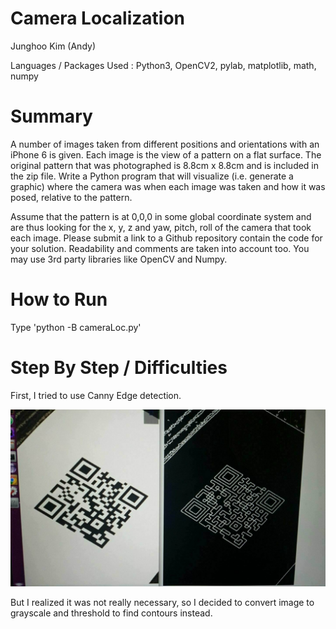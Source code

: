 # Camera Localization 

Junghoo Kim (Andy)

Languages / Packages Used : Python3, OpenCV2, pylab, matplotlib, math, numpy

# Summary

A number of images taken from different positions and orientations with an iPhone 6 is given. Each image is the view of a pattern on a flat surface. The original pattern that was photographed is 8.8cm x 8.8cm and is included in the zip file. Write a Python program that will visualize (i.e. generate a graphic) where the camera was when each image was taken and how it was posed, relative to the pattern.

Assume that the pattern is at 0,0,0 in some global coordinate system and are thus looking for the x, y, z and yaw, pitch, roll of the camera that took each image. Please submit a link to a Github repository contain the code for your solution. Readability and comments are taken into account too. You may use 3rd party libraries like OpenCV and Numpy.

# How to Run

Type 'python -B cameraLoc.py'

# Step By Step / Difficulties

First, I tried to use Canny Edge detection.

![alt text](https://github.com/Spandyandy/cameraLoc-opencv/blob/master/steps/canny.jpg "Canny Edge Detection")

But I realized it was not really necessary, so I decided to convert image to grayscale and threshold to find contours instead.


